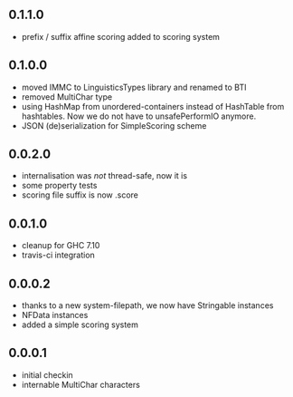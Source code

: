 0.1.1.0
-------

- prefix / suffix affine scoring added to scoring system

0.1.0.0
-------

- moved IMMC to LinguisticsTypes library and renamed to BTI
- removed MultiChar type
- using HashMap from unordered-containers instead of HashTable from hashtables.
  Now we do not have to unsafePerformIO anymore.
- JSON (de)serialization for SimpleScoring scheme

0.0.2.0
-------

- internalisation was *not* thread-safe, now it is
- some property tests
- scoring file suffix is now .score

0.0.1.0
-------

- cleanup for GHC 7.10
- travis-ci integration

0.0.0.2
-------

- thanks to a new system-filepath, we now have Stringable instances
- NFData instances
- added a simple scoring system

0.0.0.1
-------

- initial checkin
- internable MultiChar characters

